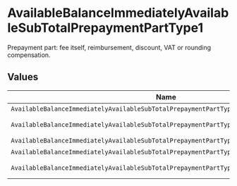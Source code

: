 # AvailableBalanceImmediatelyAvailableSubTotalPrepaymentPartType1

Prepayment part: fee itself, reimbursement, discount, VAT or rounding compensation.


## Values

| Name                                                                                     | Value                                                                                    |
| ---------------------------------------------------------------------------------------- | ---------------------------------------------------------------------------------------- |
| `AvailableBalanceImmediatelyAvailableSubTotalPrepaymentPartType1Fee`                     | fee                                                                                      |
| `AvailableBalanceImmediatelyAvailableSubTotalPrepaymentPartType1FeeReimbursement`        | fee-reimbursement                                                                        |
| `AvailableBalanceImmediatelyAvailableSubTotalPrepaymentPartType1FeeDiscount`             | fee-discount                                                                             |
| `AvailableBalanceImmediatelyAvailableSubTotalPrepaymentPartType1FeeVat`                  | fee-vat                                                                                  |
| `AvailableBalanceImmediatelyAvailableSubTotalPrepaymentPartType1FeeRoundingCompensation` | fee-rounding-compensation                                                                |